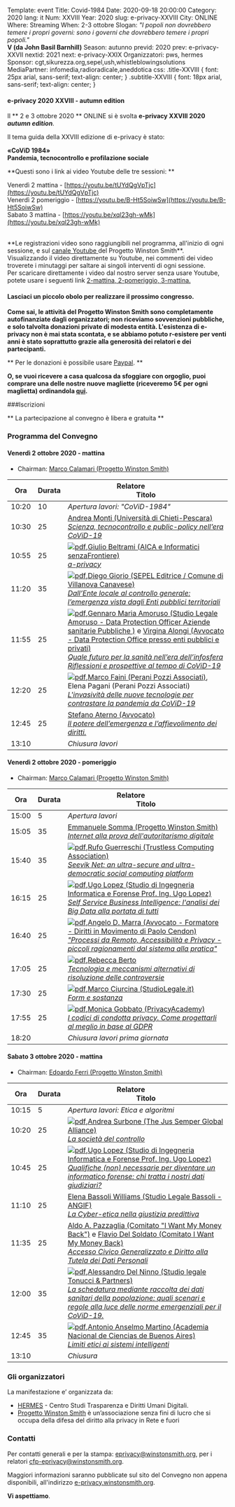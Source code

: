 Template: event
Title: Covid-1984
Date: 2020-09-18 20:00:00
Category: 2020
lang: it
Num: XXVIII
Year: 2020
slug: e-privacy-XXVIII
City: ONLINE
Where: Streaming
When: 2-3 ottobre
Slogan: <i>"I popoli non dovrebbero temere i propri governi: sono i governi che dovrebbero temere i propri popoli."</i><br/><b>V (da John Basil Barnhill)</b>
Season: autunno
previd: 2020
prev: e-privacy-XXVII
nextid: 2021
next: e-privacy-XXIX
Organizzatori: pws, hermes
Sponsor: cgt,sikurezza.org,sepel,ush,whistleblowingsolutions
MediaPartner: infomedia,radioradicale,aneddotica
css: .title-XXVIII { font: 25px arial, sans-serif; text-align: center; }   .subtitle-XXVIII { font: 18px arial, sans-serif; text-align: center; }

#### <b> e-privacy 2020 XXVIII - autumn edition </b>

Il ** 2 e 3 ottobre 2020 ** ONLINE  si è svolta **e-privacy XXVIII 2020
_autumn edition_**.

Il tema guida della XXVIII edizione di e-privacy è stato:

**<div class="title-XXVIII">«CoViD 1984»</div>**
**<div class="subtitle-XXVIII">Pandemia, tecnocontrollo e profilazione sociale</div>**

**Questi sono i link ai video Youtube delle tre sessioni: **

Venerdì 2 mattina - [https://youtu.be/tUYdQgVpTjc](https://youtu.be/tUYdQgVpTjc)
<br>
Venerdì 2 pomeriggio - [https://youtu.be/B-Ht5SoiwSw](https://youtu.be/B-Ht5SoiwSw)
<br>
Sabato 3 mattina - [https://youtu.be/xql23gh-wMk](https://youtu.be/xql23gh-wMk)

<br>
**Le registrazioni video sono raggiungibili nel programma, all'inizio di ogni sessione, e sul <a href="https://www.youtube.com/user/progettowinstonsmith">canale Youtube </a> del Progetto Winston Smith**.
<br>
Visualizzando il video direttamente su Youtube, nei commenti dei video troverete i minutaggi per saltare ai singoli interventi di ogni sessione.
<br>
Per scaricare direttamente i video dal nostro server senza usare Youtube, potete usare i seguenti link
<a href="https://e-privacy.winstonsmith.org/materiali/2020we/video/ep2020we_01_e-privacy_XXVIII_prima_giornata_mattina-tUYdQgVpTjc.mkv"> 2-mattina, </a>
<a href="https://e-privacy.winstonsmith.org/materiali/2020we/video/ep2020we_02_e-privacy_XXVIII_prima_giornata_pomeriggio-B-Ht5SoiwSw.mkv"> 2-pomeriggio, </a>
<a href="https://e-privacy.winstonsmith.org/materiali/2020we/video/ep2020we_03_e-privacy_XXVIII_seconda_giornata-xql23gh-wMk.mkv"> 3-mattina.</a> 




#### <b>Lasciaci un piccolo obolo per realizzare il prossimo congresso.</b>

**Come sai, le attività del Progetto Winston Smith sono completamente autofinanziate dagli organizzatori; non riceviamo sovvenzioni pubbliche, e solo talvolta donazioni private di modesta entità. L'esistenza di e-privacy non è mai stata scontata, e se abbiamo potuto r-esistere per venti anni è stato soprattutto grazie alla generosità dei relatori e dei partecipanti.**

** Per le donazioni è possibile usare [Paypal](http://paypal.me/eprivacy). **

**O, se vuoi ricevere a casa qualcosa da sfoggiare con orgoglio, puoi comprare una delle nostre nuove magliette (riceveremo 5€ per ogni maglietta) ordinandola [qui](https://worthwearing.org/store/progetto-winston-smith).**


###Iscrizioni

** La partecipazione al convegno è libera e gratuita   **


<!--
<div class="linkbutton"><a class="linkbutton"  href="http://lists.xed.it/ep2019-registration-form">Iscriviti!</a></div>
-->

### <a name="programma"></a>Programma del Convegno


#### <a name="vep"></a>Venerdì 2 ottobre 2020 - mattina

* Chairman: <a href="/e-privacy-XXVIII-relatori.html#calamari">Marco Calamari (Progetto Winston Smith)</a>

**Ora** | Durata | **Relatore**&nbsp;&nbsp;&nbsp;&nbsp;&nbsp;&nbsp;&nbsp;&nbsp;&nbsp;&nbsp;&nbsp;&nbsp;&nbsp;&nbsp;&nbsp;&nbsp; <br/> **Titolo**
------- | --- | -------
10:20|10|<span class='talk'><em>*Apertura lavori*: "CoViD-1984"</em></span>
10:30|25|<span class='talk'><a href="/e-privacy-XXVIII-relatori.html#monti">Andrea Monti (Università di Chieti-Pescara)</a><br/><em><a name='1m02'></a><a href="/e-privacy-XXVIII-interventi.html#monti">Scienza, tecnocontrollo e public-policy nell’era CoViD-19</a></em></span>
10:55|25|<span class='talk'>[![pdf](/images/icon/presentation.png)](http://urna.winstonsmith.org/materiali/2020we/atti/ep2020ae_02_beltrami_a-privacy-slides.pdf),<a href="/e-privacy-XXVIII-relatori.html#beltrami">Giulio Beltrami (AICA e Informatici senzaFrontiere)</a><br/><em><a name='1m01'></a><a href="/e-privacy-XXVIII-interventi.html#beltrami">a-privacy</a></em></span>
11:20|35|<span class='talk'>[![pdf](/images/icon/presentation.png)](http://urna.winstonsmith.org/materiali/2020we/atti/ep2020ae_03_giorio_ente_locale.pdf),<a href="/e-privacy-XXVIII-relatori.html#giorio">Diego Giorio (SEPEL Editrice / Comune di Villanova Canavese)</a><br/><em><a name='1m03'></a><a href="/e-privacy-XXVIII-interventi.html#giorio">Dall’Ente locale al controllo generale: l’emergenza vista dagli Enti pubblici territoriali</a></em></span>
11:55|25|<span class='talk'>[![pdf](/images/icon/presentation.png)](http://urna.winstonsmith.org/materiali/2020we/atti/ep2020ae_04_amoruso_sanita_infosfera.pdf),<a href="/e-privacy-XXVIII-relatori.html#amoruso">Gennaro Maria Amoruso (Studio Legale Amoruso - Data Protection Officer Aziende sanitarie Pubbliche )</a> e <a href="/e-privacy-XXVIII-relatori.html#alongi">Virgina Alongi (Avvocato - Data Protection Office presso enti pubblici e privati)</a><br/><em><a name='1m04'></a><a href="/e-privacy-XXVIII-interventi.html#amoruso">Quale futuro per la sanità nell’era dell’infosfera Riflessioni e prospettive al tempo di CoViD-19</a></em></span>
12:20|25|<span class='talk'>[![pdf](/images/icon/presentation.png)](http://urna.winstonsmith.org/materiali/2020we/atti/ep2020ae_05_faini_invasivita_tecnologie.pdf),<a href="/e-privacy-XXVIII-relatori.html#faini">Marco Faini (Perani Pozzi Associati)</a>, Elena Pagani (Perani Pozzi Associati)<br/><em><a name='1m05'></a><a href="/e-privacy-XXVIII-interventi.html#faini">L'invasività delle nuove tecnologie  per contrastare la pandemia da CoViD-19</a></em></span>
12:45|25|<span class='talk'><a href="/e-privacy-XXVIII-relatori.html#aterno">Stefano Aterno (Avvocato)</a><br/><em><a name='1m06'></a><a href="/e-privacy-XXVIII-interventi.html#aterno">Il potere dell’emergenza e l’affievolimento dei diritti.</a></em></span>
13:10||<span class='talk'><em>Chiusura lavori</em></span>

#### <a name="vep"></a>Venerdì 2 ottobre 2020 - pomeriggio

* Chairman: <a href="/e-privacy-XXVIII-relatori.html#calamari">Marco Calamari (Progetto Winston Smith)</a>

**Ora** | Durata | **Relatore**&nbsp;&nbsp;&nbsp;&nbsp;&nbsp;&nbsp;&nbsp;&nbsp;&nbsp;&nbsp;&nbsp;&nbsp;&nbsp;&nbsp;&nbsp;&nbsp; <br/> **Titolo**
------- | --- | -------
15:00|5|<span class='talk'><em>Apertura lavori</em></span>
15:05|35|<span class='talk'><a href="/e-privacy-XXVIII-relatori.html#somma">Emmanuele Somma (Progetto Winston Smith)</a><br/><em><a name='1p01'></a><a href="/e-privacy-XXVIII-interventi.html#somma">Internet alla prova dell'autoritarismo digitale </a></em></span>
15:40|35|<span class='talk'>[![pdf](/images/icon/presentation.png)](http://urna.winstonsmith.org/materiali/2020we/atti/ep2020ae_12_guerreschi_seevik_net_trustlessai_deck.pdf),<a href="/e-privacy-XXVIII-relatori.html#guerreschi">Rufo Guerreschi (Trustless Computing Association)</a><br/><em><a name='1p02'></a><a href="/e-privacy-XXVIII-interventi.html#guerreschi">Seevik Net: an ultra-secure and ultra-democratic social computing platform</a></em></span>
16:15|25|<span class='talk'>[![pdf](/images/icon/presentation.png)](http://urna.winstonsmith.org/materiali/2020we/atti/ep2020ae_13_lopez_self_service_business_intelligence.pdf),<a href="/e-privacy-XXVIII-relatori.html#lopez">Ugo Lopez (Studio di Ingegneria Informatica e Forense Prof. Ing. Ugo Lopez)</a><br/><em><a name='1p03'></a><a href="/e-privacy-XXVIII-interventi.html#lopez2">Self Service Business Intelligence: l'analisi dei Big Data alla portata di tutti</a></em></span>
16:40|25|<span class='talk'>[![pdf](/images/icon/presentation.png)](http://urna.winstonsmith.org/materiali/2020we/atti/ep2020ae_14_marra_processi_da_remoto_handouts.pdf),<a href="/e-privacy-XXVIII-relatori.html#marra">Angelo D. Marra (Avvocato - Formatore - Diritti in Movimento di Paolo Cendon)</a><br/><em><a name='1p04'></a><a href="/e-privacy-XXVIII-interventi.html#marra">"Processi da Remoto, Accessibilità e Privacy - piccoli ragionamenti dal sistema alla pratica"</a></em></span>
17:05|25|<span class='talk'>[![pdf](/images/icon/presentation.png)](http://urna.winstonsmith.org/materiali/2020we/atti/ep2020ae_15_berto_tecnologia_e_meccanismi_alternativi_delle_controversie.pdf),<a href="/e-privacy-XXVIII-relatori.html#berto">Rebecca Berto</a><br/><em><a name='1p05'></a><a href="/e-privacy-XXVIII-interventi.html#berto">Tecnologia e  meccanismi alternativi di risoluzione delle controversie</a></em></span>
17:30|25|<span class='talk'>[![pdf](/images/icon/presentation.png)](http://urna.winstonsmith.org/materiali/2020we/atti/ep2020ae_16_ciurcina_form_e_sostanza.pdf),<a href="/e-privacy-XXVIII-relatori.html#ciurcina">Marco Ciurcina (StudioLegale.it)</a><br/><em><a name='1p06'></a><a href="/e-privacy-XXVIII-interventi.html#ciurcina">Form e sostanza</a></em></span>
17:55|25|<span class='talk'>[![pdf](/images/icon/presentation.png)](http://urna.winstonsmith.org/materiali/2020we/atti/ep2020ae_17_gobbato_codici_condotta.pdf),<a href="/e-privacy-XXVIII-relatori.html#gobbato">Monica  Gobbato  (PrivacyAcademy)</a><br/><em><a name='1p07'></a><a href="/e-privacy-XXVIII-interventi.html#gobbato">I codici di condotta privacy. Come progettarli al meglio in base al GDPR</a></em></span>
18:20||<span class='talk'><em>Chiusura lavori prima giornata</em></span>

#### <a name="sam"></a>Sabato 3 ottobre 2020 - mattina

* Chairman: <a href="/e-privacy-XXVIII-relatori.html#ferri">Edoardo Ferri (Progetto Winston Smith)</a>

 **Ora** | Durata | **Relatore**&nbsp;&nbsp;&nbsp;&nbsp;&nbsp;&nbsp;&nbsp;&nbsp;&nbsp;&nbsp;&nbsp;&nbsp;&nbsp;&nbsp;&nbsp;&nbsp; <br/> **Titolo**
------- | --- | -------
10:15|5|<span class='talk'><em>*Apertura lavori: Etica e algoritmi*</em></span>
10:20|25|<span class='talk'>[![pdf](/images/icon/presentation.png)](http://urna.winstonsmith.org/materiali/2020we/atti/ep2020ae_21_surbone_societa_controllo_filoponìa_scheda.pdf),<a href="/e-privacy-XXVIII-relatori.html#surbone">Andrea Surbone (The Jus Semper Global Alliance)</a><br/><em><a name='2m01'></a><a href="/e-privacy-XXVIII-interventi.html#surbone">La società del controllo</a></em></span>
10:45|25|<span class='talk'>[![pdf](/images/icon/presentation.png)](http://urna.winstonsmith.org/materiali/2020we/atti/ep2020ae_22_lopez_informatico_forense.pdf),<a href="/e-privacy-XXVIII-relatori.html#lopez">Ugo Lopez (Studio di Ingegneria Informatica e Forense Prof. Ing. Ugo Lopez)</a><br/><em><a name='2m02'></a><a href="/e-privacy-XXVIII-interventi.html#lopez1">Qualifiche (non) necessarie per diventare un informatico forense: chi tratta i nostri dati giudiziari?</a></em></span>
11:10|25|<span class='talk'><a href="/e-privacy-XXVIII-relatori.html#bassoli">Elena Bassoli Williams (Studio Legale Bassoli - ANGIF)</a><br/><em><a name='2m03'></a><a href="/e-privacy-XXVIII-interventi.html#bassoli">La Cyber-etica nella giustizia predittiva</a></em></span>
11:35|25|<span class='talk'><a href="/e-privacy-XXVIII-relatori.html#pazzaglia">Aldo A. Pazzaglia (Comitato "I Want My Money Back")</a> e <a href="/e-privacy-XXVIII-relatori.html#delsoldato">Flavio Del Soldato (Comitato I Want My Money Back)</a><br/><em><a name='2m06'></a><a href="/e-privacy-XXVIII-interventi.html#pazzaglia">Accesso Civico Generalizzato e Diritto alla Tutela dei Dati Personali</a></em></span>
12:00|35|<span class='talk'>[![pdf](/images/icon/presentation.png)](http://urna.winstonsmith.org/materiali/2020we/atti/ep2020ae_25_del_ninno_tecnocontrollo_dati_sanitari.pdf),<a href="/e-privacy-XXVIII-relatori.html#delninno">Alessandro Del Ninno (Studio legale Tonucci & Partners)</a><br/><em><a name='2m05'></a><a href="/e-privacy-XXVIII-interventi.html#delninno">La schedatura mediante raccolta dei dati sanitari della popolazione: quali scenari e regole alla luce delle norme emergenziali per il CoViD-19.</a></em></span>
12:45|35|<span class='talk'>[![pdf](/images/icon/presentation.png)](http://urna.winstonsmith.org/materiali/2020we/atti/ep2020ae_26_de_martino_limiti_etici_sistemi_intelligenti.pdf),<a href="/e-privacy-XXVIII-relatori.html#martino">Antonio Anselmo Martino (Academia Nacional de Ciencias de Buenos Aires)</a><br/><em><a name='2m04'></a><a href="/e-privacy-XXVIII-interventi.html#martino">Limiti etici ai sistemi intelligenti</a></em></span>
13:10||<span class='talk'><em>*Chiusura*</em></span>

### Gli organizzatori

La manifestazione e’ organizzata da:

 - [HERMES](http://logioshermes.org/) \- Centro Studi Trasparenza e Diritti Umani Digitali.
 - [Progetto Winston Smith](http://pws.winstonsmith.org/) è un’associazione senza fini di lucro che si occupa della difesa del diritto alla privacy in Rete e fuori


### Contatti

Per contatti generali e per la
stampa: [eprivacy@winstonsmith.org](mailto:eprivacy@winstonsmith.org),
per i relatori
[cfp-eprivacy@winstonsmith.org](mailto:cfp-eprivacy@winstonsmith.org).

Maggiori informazioni saranno pubblicate sul sito del Convegno non appena
disponibili, all'indirizzo [e-privacy.winstonsmith.org](http://e-privacy.winstonsmith.org).

**Vi aspettiamo**.
